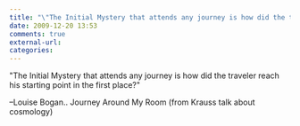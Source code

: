 ```yaml
---
title: "\"The Initial Mystery that attends any journey is how did the traveler reach hi...\""
date: 2009-12-20 13:53
comments: true
external-url:
categories:
---
```

"The Initial Mystery that attends any journey is how did the traveler reach his starting point in the first place?"

–Louise Bogan.. Journey Around My Room (from Krauss talk about cosmology)
